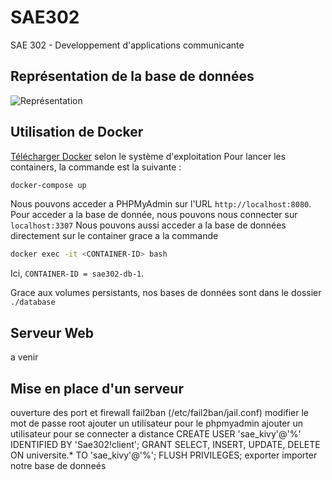 # SAE302
SAE 302 - Developpement d'applications communicante

## Représentation de la base de données

![Représentation](./image//mcd.jpg)

## Utilisation de Docker

[Télécharger Docker](https://docs.docker.com/desktop/) selon le système d'exploitation
Pour lancer les containers, la commande est la suivante :

```bash
docker-compose up
```

Nous pouvons acceder a PHPMyAdmin sur l'URL `http://localhost:8080`.
Pour acceder a la base de donnée, nous pouvons nous connecter sur `localhost:3307`
Nous pouvons aussi acceder a la base de données directement sur le container grace a la commande

```bash
docker exec -it <CONTAINER-ID> bash
```

Ici, `CONTAINER-ID = sae302-db-1`.

Grace aux volumes persistants, nos bases de données sont dans le dossier `./database`

## Serveur Web 

a venir

## Mise en place d'un serveur
ouverture des port et firewall
fail2ban (/etc/fail2ban/jail.conf)
modifier le mot de passe root
ajouter un utilisateur pour le phpmyadmin
ajouter un utilisateur pour se connecter a distance
    CREATE USER 'sae_kivy'@'%' IDENTIFIED BY 'Sae302!client';
    GRANT SELECT, INSERT, UPDATE, DELETE ON universite.* TO 'sae_kivy'@'%';
    FLUSH PRIVILEGES;
exporter importer notre base de donneés

